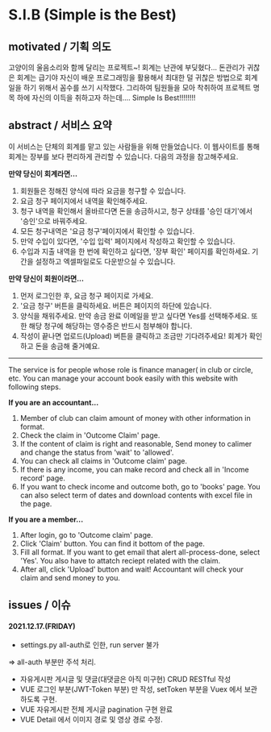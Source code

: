 # S.I.B (Simple is the Best)

## motivated / 기획 의도

고양이의 울음소리와 함께 달리는 프로젝트~! 회계는 난관에 부딪혔다... 돈관리가 귀찮은 회계는 급기야 자신이 배운 프로그래밍을 활용해서 최대한 덜 귀찮은 방법으로 회계일을 하기 위해서 꼼수를 쓰기 시작했다. 그리하여 팀원들을 모아 착취하여 프로젝트 명목 하에 자신의 이득을 취하고자 하는데.... Simple Is Best!!!!!!!!



## abstract / 서비스 요약

이 서비스는 단체의 회계를 맡고 있는 사람들을 위해 만들었습니다. 이 웹사이트를 통해 회계는 장부를 보다 편리하게 관리할 수 있습니다. 다음의 과정을 참고해주세요.

**만약 당신이 회계라면...**

1. 회원들은 정해진 양식에 따라 요금을 청구할 수 있습니다.
2. 요금 청구 페이지에서 내역을 확인해주세요.
3. 청구 내역을 확인해서 올바르다면 돈을 송금하시고, 청구 상태를 '승인 대기'에서 '승인'으로 바꿔주세요.
4. 모든 청구내역은 '요금 청구'페이지에서 확인할 수 있습니다.
5. 만약 수입이 있다면, '수입 입력' 페이지에서 작성하고 확인할 수 있습니다.
6. 수입과 지출 내역을 한 번에 확인하고 싶다면, '장부 확인' 페이지를 확인하세요. 기간을 설정하고 엑셀파일로도 다운받으실 수 있습니다.

**만약 당신이 회원이라면...**

1. 먼저 로그인한 후, 요금 청구 페이지로 가세요.
2. '요금 청구' 버튼을 클릭하세요. 버튼은 페이지의 하단에 있습니다.
3. 양식을 채워주세요. 만약 송금 완료 이메일을 받고 싶다면 Yes를 선택해주세요. 또한 해당 청구에 해당하는 영수증은 반드시 첨부해야 합니다.
4. 작성이 끝나면 업로드(Upload) 버튼을 클릭하고 조금만 기다려주세요! 회계가 확인하고 돈을 송금해 줄거예요.

------

The service is for people whose role is finance manager( in club or circle, etc. You can manage your account book easily with this website with following steps.

**If you are an accountant...**

1. Member of club can claim amount of money with other information in format.
2. Check the claim in 'Outcome Claim' page.
3. If the content of claim is right and reasonable, Send money to calimer and change the status from 'wait' to 'allowed'.
4. You can check all claims in 'Outcome claim' page.
5. If there is any income, you can make record and check all in 'Income record' page.
6. If you want to check income and outcome both, go to 'books' page. You can also select  term of dates and download contents with excel file in the page.

**If you are a member...**

1. After login, go to 'Outcome claim' page.
2. Click 'Claim' button. You can find it bottom of the page.
3. Fill all format. If you want to get email that alert all-process-done, select 'Yes'. You also have to attatch reciept related with the claim.
4. After all, click 'Upload' button and wait! Accountant will check your claim and send money to you.





## issues / 이슈

#### 2021.12.17.(FRIDAY)

- settings.py  all-auth로 인한, run server 불가

=> all-auth 부분만 주석 처리.

- 자유게시판 게시글 및 댓글(대댓글은 아직 미구현) CRUD RESTful 작성
- VUE 로그인 부분(JWT-Token 부분) 만 작성, setToken 부분을 Vuex 에서 보관하도록 구현.
- VUE 자유게시판 전체 게시글 pagination 구현 완료
- VUE Detail 에서 이미지 경로 및 영상 경로 수정.

